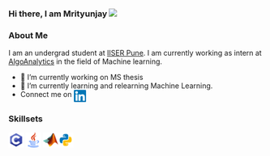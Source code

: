 ### Hi there, I am Mrityunjay <img src="https://media.giphy.com/media/hvRJCLFzcasrR4ia7z/giphy.gif" width="25px">

<!--
**samantamrityunjay/samantamrityunjay** is a ✨ _special_ ✨ repository because its `README.md` (this file) appears on your GitHub profile.

Here are some ideas to get you started:

- 🔭 I’m currently working on ...
- 🌱 I’m currently learning ...
- 👯 I’m looking to collaborate on ...
- 🤔 I’m looking for help with ...
- 💬 Ask me about ...
- 📫 How to reach me: ...
- 😄 Pronouns: ...
- ⚡ Fun fact: ...
-->
### About Me
I am an undergrad student at [IISER Pune](https://www.iiserpune.ac.in). I am currently working as intern at [AlgoAnalytics](https://www.algoanalytics.com) in the field of Machine learning.
<br>
- 🔭 I’m currently working on MS thesis
- 🌱 I’m currently learning and relearning Machine Learning.
- Connect me on <a href="https://www.linkedin.com/in/mrityunjay-samanta"><img src="Assets\linkedin.svg" width="24px" align="top"></a>


### Skillsets
<img src="Assets\c-programming.png" width="30px"> <img src="Assets\java.png" width="30px"> <img src="Assets\matlab-logo.png" width="30px"><img src="Assets\python.png" width="30px">



